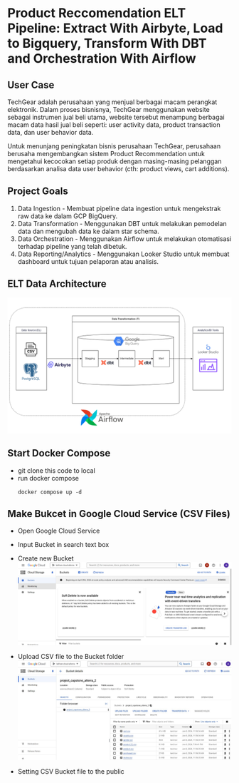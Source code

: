# Product Reccomendation ELT Pipeline: Extract With Airbyte, Load to Bigquery, Transform With DBT and Orchestration With Airflow

## User Case

TechGear adalah perusahaan yang menjual berbagai macam perangkat elektronik. Dalam proses bisnisnya, TechGear menggunakan website sebagai instrumen jual beli utama, website tersebut menampung berbagai macam data hasil jual beli seperti: user activity data, product transaction data, dan user behavior data.

Untuk menunjang peningkatan bisnis perusahaan TechGear, perusahaan berusaha mengembangkan sistem Product Recommendation untuk mengetahui kecocokan setiap produk dengan masing-masing pelanggan berdasarkan analisa data user behavior (cth: product views, cart additions).

## Project Goals

1. Data Ingestion - Membuat pipeline data ingestion untuk mengekstrak raw data ke dalam GCP BigQuery.
2. Data Transformation - Menggunakan DBT untuk melakukan pemodelan data dan mengubah data ke dalam star schema.
3. Data Orchestration - Menggunakan Airflow untuk melakukan otomatisasi terhadap pipeline yang telah dibetuk.
4. Data Reporting/Analytics - Menggunakan Looker Studio untuk membuat dashboard untuk tujuan pelaporan atau analisis.

## ELT Data Architecture 

![data_architecture](https://github.com/ahmadalpadani/Project-Capstone/blob/main/assets/ELT%20Archicteture.png) 

## Start Docker Compose
- git clone this code to local
- run docker compose
  ```
  docker compose up -d
  ``` 

## Make Bukcet in Google Cloud Service (CSV Files)
- Open Google Cloud Service
- Input Bucket in search text box 
- Create new Bucket 
![bucket](https://github.com/ahmadalpadani/Project-Capstone/blob/main/assets/Bucket.png) 

- Upload CSV file to the Bucket folder
![bucket_folder](https://github.com/ahmadalpadani/Project-Capstone/blob/main/assets/bucket_folder.jpg) 

- Setting CSV Bucket file to the public 

